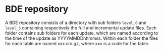 # BDE repository

A BDE repository consists of a directory with sub folders `level_0` and
`level_5` containing respectively the full and incremental update files.
Each folder contains sub folders for each update, which are named according to 
the time of the update as YYYYMMDDhhmmss.  Within each folder the files for
each table are named xxx.crs.gz, where xxx is a code for the table.


